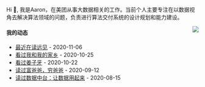 Hi 👋, 我是Aaron，在美团从事大数据相关的工作。当前个人主要专注在以数据视角去解决算法领域的问题，负责进行算法交付系统的设计规划和能力建设。

<p >

<img align="right" src="https://github-readme-stats.vercel.app/api?username=aaronshan&show_icons=true&icon_color=805AD5&text_color=718096&bg_color=ffffff&hide_title=true" />

<p align="left">
     
#### 我的动态

<!-- douban starts -->
* <a href='https://book.douban.com/subject/27609489/' target='_blank'>最近在读远见</a> - 2020-11-06
* <a href='http://movie.douban.com/subject/35051512/' target='_blank'>看过我和我的家乡</a> - 2020-10-25
* <a href='http://movie.douban.com/subject/25907124/' target='_blank'>看过姜子牙</a> - 2020-10-22
* <a href='https://book.douban.com/subject/1033778/' target='_blank'>读过富爸爸，穷爸爸</a> - 2020-09-12
* <a href='https://book.douban.com/subject/34907496/' target='_blank'>读过数据中台：让数据用起来</a> - 2020-08-15
<!-- douban ends -->

<!-- recent_releases starts -->

<!-- recent_releases ends -->
</p>

</p>
